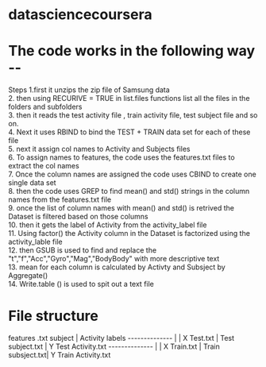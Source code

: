 # datasciencecoursera

# The code works in the following way -- 
Steps
1.first it unzips the zip file of Samsung data  
2. then using RECURIVE = TRUE in list.files functions list all the files in the folders and subfolders  
3. then it reads the test activity file , train activity file, test subject file and so on.  
4. Next it uses RBIND to bind the TEST + TRAIN data set for each of these file   
5. next it assign col names to Activity and Subjects files   
6. To assign names to features, the code uses the features.txt files to extract the col names   
7. Once the column names are assigned the code uses CBIND to create one single data set   
8. then the code uses GREP to find mean() and std() strings in the column names from the features.txt file  
9. once the list of column names with mean() and std() is retrived the Dataset is filtered based on those columns  
10. then it gets the label of Activity from the activity_label file  
11. Using factor() the Activity column in the Dataset is factorized using the activity_lable file  
12. then GSUB is used to find and replace the "t","f","Acc","Gyro","Mag","BodyBody" with more descriptive text  
13. mean for each column is calculated by Activty and Subsject by Aggregate()  
14. Write.table () is used to spit out a text file

<h1> File structure </h1>

features .txt       subject         |     Activity labels
--------------  |                   |
X Test.txt      | Test subject.txt  |   Y Test Activity.txt
--------------  |                   |
X Train.txt     | Train subsject.txt|   Y Train Activity.txt
